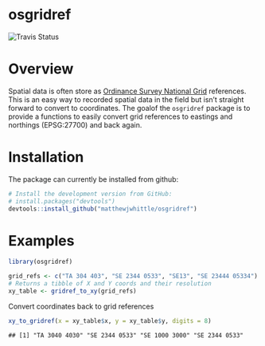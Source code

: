 
<!-- README.md is generated from README.Rmd. Please edit that file -->

# osgridref

![Travis
Status](https://travis-ci.org/MatthewJWhittle/osgridref.svg?branch=master)

# Overview

Spatial data is often store as [Ordinance Survey National
Grid](https://en.wikipedia.org/wiki/Ordnance_Survey_National_Grid)
references. This is an easy way to recorded spatial data in the field
but isn’t straight forward to convert to coordinates. The goalof the
`osgridref` package is to provide a functions to easily convert grid
references to eastings and northings (EPSG:27700) and back again.

# Installation

The package can currently be installed from github:

``` r
# Install the development version from GitHub:
# install.packages("devtools")
devtools::install_github("matthewjwhittle/osgridref")
```

# Examples

``` r
library(osgridref)

grid_refs <- c("TA 304 403", "SE 2344 0533", "SE13", "SE 23444 05334")
# Returns a tibble of X and Y coords and their resolution
xy_table <- gridref_to_xy(grid_refs)
```

Convert coordinates back to grid references

``` r
xy_to_gridref(x = xy_table$x, y = xy_table$y, digits = 8)
```

    ## [1] "TA 3040 4030" "SE 2344 0533" "SE 1000 3000" "SE 2344 0533"
